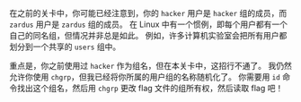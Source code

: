 在之前的关卡中，你可能已经注意到，你的 `hacker` 用户是 `hacker` 组的成员，而 `zardus` 用户是 `zardus` 组的成员。
在 Linux 中有一个惯例，即每个用户都有一个自己的同名组，但情况并非总是如此。
例如，许多计算机实验室会把所有用户都划分到一个共享的 `users` 组中。

重点是，你之前使用过 `hacker` 作为组名，但在本关卡中，这招行不通了。
我仍然允许你使用 `chgrp`，但我已经将你所属的用户组的名称随机化了。
你需要用 `id` 命令找出这个组名，然后用 `chgrp` 更改 flag 文件的组所有权，然后读取 flag 吧！

